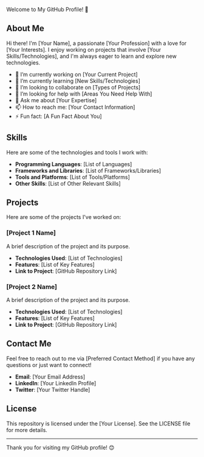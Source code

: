 Welcome to My GitHub Profile! 👋

## About Me

Hi there! I'm [Your Name], a passionate [Your Profession] with a love for [Your Interests]. I enjoy working on projects that involve [Your Skills/Technologies], and I'm always eager to learn and explore new technologies.

- 🔭 I’m currently working on [Your Current Project]
- 🌱 I’m currently learning [New Skills/Technologies]
- 👯 I’m looking to collaborate on [Types of Projects]
- 🤔 I’m looking for help with [Areas You Need Help With]
- 💬 Ask me about [Your Expertise]
- 📫 How to reach me: [Your Contact Information]
- ⚡ Fun fact: [A Fun Fact About You]

## Skills

Here are some of the technologies and tools I work with:

- **Programming Languages**: [List of Languages]
- **Frameworks and Libraries**: [List of Frameworks/Libraries]
- **Tools and Platforms**: [List of Tools/Platforms]
- **Other Skills**: [List of Other Relevant Skills]

## Projects

Here are some of the projects I've worked on:

### [Project 1 Name]
A brief description of the project and its purpose.

- **Technologies Used**: [List of Technologies]
- **Features**: [List of Key Features]
- **Link to Project**: [GitHub Repository Link]

### [Project 2 Name]
A brief description of the project and its purpose.

- **Technologies Used**: [List of Technologies]
- **Features**: [List of Key Features]
- **Link to Project**: [GitHub Repository Link]

## Contact Me

Feel free to reach out to me via [Preferred Contact Method] if you have any questions or just want to connect!

- **Email**: [Your Email Address]
- **LinkedIn**: [Your LinkedIn Profile]
- **Twitter**: [Your Twitter Handle]

## License

This repository is licensed under the [Your License]. See the LICENSE file for more details.

---

Thank you for visiting my GitHub profile! 😊

